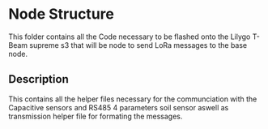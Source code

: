 # Node Structure

This folder contains all the Code necessary to be flashed onto the Lilygo T-Beam supreme s3 that will be node to send LoRa messages to the base node.

## Description

This contains all the helper files necessary for the communciation with the Capacitive sensors and RS485 4 parameters soil sensor aswell as transmission helper file for formating the messages. 